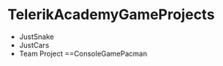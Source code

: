 TelerikAcademyGameProjects
==========================

  * JustSnake
  * JustCars
  * Team Project ==ConsoleGamePacman
